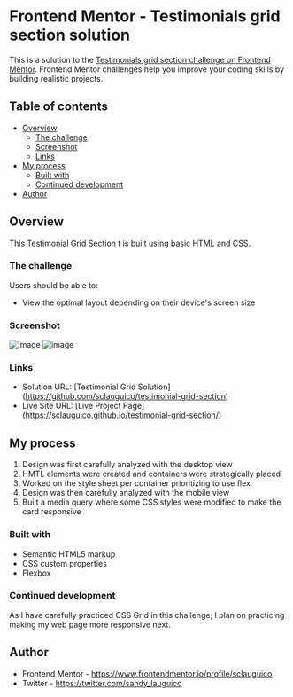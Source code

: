 # Frontend Mentor - Testimonials grid section solution

This is a solution to the [Testimonials grid section challenge on Frontend Mentor](https://www.frontendmentor.io/challenges/testimonials-grid-section-Nnw6J7Un7). Frontend Mentor challenges help you improve your coding skills by building realistic projects. 

## Table of contents

- [Overview](#overview)
  - [The challenge](#the-challenge)
  - [Screenshot](#screenshot)
  - [Links](#links)
- [My process](#my-process)
  - [Built with](#built-with)
  - [Continued development](#continued-development)
- [Author](#author)

## Overview
<p> This Testimonial Grid Section t is built using basic HTML and CSS. </p>

### The challenge

Users should be able to:

- View the optimal layout depending on their device's screen size

### Screenshot
![image](https://user-images.githubusercontent.com/67311751/162610850-efb406da-7f8b-455c-8d84-82d89d7c880d.png)
![image](https://user-images.githubusercontent.com/67311751/162610808-326e72a4-a62d-4911-8ccb-741ac4e533dd.png)

### Links

- Solution URL: [Testimonial Grid Solution] (https://github.com/sclauguico/testimonial-grid-section)
- Live Site URL: [Live Project Page] (https://sclauguico.github.io/testimonial-grid-section/)

## My process
1. Design was first carefully analyzed with the desktop view
2. HMTL elements were created and containers were strategically placed
3. Worked on the style sheet per container prioritizing to use flex
4. Design was then carefully analyzed with the mobile view
5. Built a media query where some CSS styles were modified to make the card responsive

### Built with

- Semantic HTML5 markup
- CSS custom properties
- Flexbox


### Continued development
As I have carefully practiced CSS Grid in this challenge, I plan on practicing making my web page more responsive next.

## Author

- Frontend Mentor - https://www.frontendmentor.io/profile/sclauguico
- Twitter - https://twitter.com/sandy_lauguico
